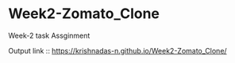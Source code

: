 # Week2-Zomato_Clone
Week-2 task Assginment

Output link :: https://krishnadas-n.github.io/Week2-Zomato_Clone/
